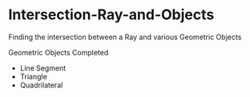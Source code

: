 # Intersection-Ray-and-Objects
Finding the intersection between a Ray and various Geometric Objects

Geometric Objects Completed
- Line Segment
- Triangle
- Quadrilateral










